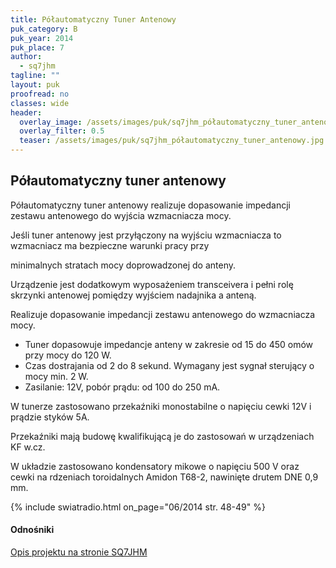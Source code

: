 ```yaml
---
title: Półautomatyczny Tuner Antenowy
puk_category: B
puk_year: 2014
puk_place: 7
author: 
  - sq7jhm
tagline: ""
layout: puk
proofread: no
classes: wide
header:
  overlay_image: /assets/images/puk/sq7jhm_półautomatyczny_tuner_antenowy.jpg
  overlay_filter: 0.5
  teaser: /assets/images/puk/sq7jhm_półautomatyczny_tuner_antenowy.jpg
---
```






 







Półautomatyczny tuner antenowy
------------------------------





 Półautomatyczny tuner antenowy realizuje dopasowanie impedancji zestawu antenowego do wyjścia wzmacniacza mocy.

 Jeśli tuner antenowy jest przyłączony na wyjściu wzmacniacza to wzmacniacz ma bezpieczne warunki pracy przy

 minimalnych stratach mocy doprowadzonej do anteny.






 Urządzenie jest dodatkowym wyposażeniem transceivera i pełni rolę skrzynki antenowej pomiędzy wyjściem nadajnika a anteną.

 Realizuje dopasowanie impedancji zestawu antenowego do wzmacniacza mocy.

 

* Tuner dopasowuje impedancje anteny w zakresie od 15 do 450 omów przy mocy do 120 W.
* Czas dostrajania od 2 do 8 sekund. Wymagany jest sygnał sterujący o mocy min. 2 W.
* Zasilanie: 12V, pobór prądu: od 100 do 250 mA.









 W tunerze zastosowano przekaźniki monostabilne o napięciu cewki 12V i prądzie styków 5A.

 Przekaźniki mają budowę kwalifikującą je do zastosowań w urządzeniach KF w.cz.

 




 W układzie zastosowano kondensatory mikowe o napięciu 500 V oraz cewki na rdzeniach toroidalnych Amidon T68-2, nawinięte drutem DNE 0,9 mm.






{% include swiatradio.html on_page="06/2014 str. 48-49" %}


#### Odnośniki

[Opis projektu na stronie SQ7JHM](https://sq7jhm.pzk.pl/tunerant.html)

 





 





 


